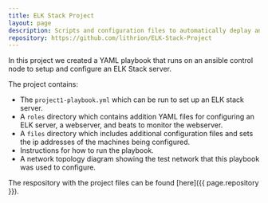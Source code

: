 ```yaml
---
title: ELK Stack Project
layout: page
description: Scripts and configuration files to automatically deplay an ELK Stack onto a vritual network
repository: https://github.com/lithrion/ELK-Stack-Project
---
```



In this project we created a YAML playbook that runs on an ansible control node to setup and configure an ELK Stack server.

The project contains:
- The `project1-playbook.yml` which can be run to set up an ELK stack server.
- A `roles` directory which contains addition YAML files for configuring an ELK server, a webserver, and beats to monitor the webserver.
- A `files` directory which includes additional configuration files and sets the ip addresses of the machines being configured.
- Instructions for how to run the playbook.
- A network topology diagram showing the test network that this playbook was used to configure.

The respository with the project files can be found [here]({{ page.repository }}).
